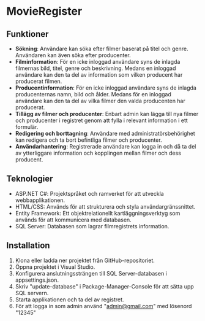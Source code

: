 # MovieRegister

## Funktioner

- **Sökning**: Användare kan söka efter filmer baserat på titel och genre.  Användaren kan även söka efter producenter.
- **Filminformation**: För en icke inloggad användare syns de inlagda filmernas bild, titel, genre och beskrivning. Medans en inloggad användare kan den ta del av information som vilken producent har producerat filmen.
- **Producentinformation**:  För en icke inloggad användare syns de inlagda producenternas namn, bild och ålder. Medans för en inloggad användare kan den ta del av vilka filmer den valda producenten har producerat.
- **Tillägg av filmer och producenter**: Enbart admin kan lägga till nya filmer och producenter i registret genom att fylla i relevant information i ett formulär.
- **Redigering och borttagning**: Användare med administratörsbehörighet kan redigera och ta bort befintliga filmer och producenter.
- **Användarhantering**: Registrerade användare kan logga in och då ta del av ytterliggare information och kopplingen mellan filmer och dess producent.

## Teknologier

- ASP.NET C#: Projektspråket och ramverket för att utveckla webbapplikationen.
- HTML/CSS: Används för att strukturera och styla användargränssnittet.
- Entity Framework: Ett objektrelationellt kartläggningsverktyg som används för att kommunicera med databasen.
- SQL Server: Databasen som lagrar filmregistrets information.


## Installation

1. Klona eller ladda ner projektet från GitHub-repositoriet.
2. Öppna projektet i Visual Studio. 
3. Konfigurera anslutningssträngen till SQL Server-databasen i appsettings.json.
4. Skriv "update-database" i Package-Manager-Console för att sätta upp SQL servern.
5. Starta applikationen och ta del av registret.
6. För att logga in som admin använd "admin@gmail.com" med lösenord "12345"

 
